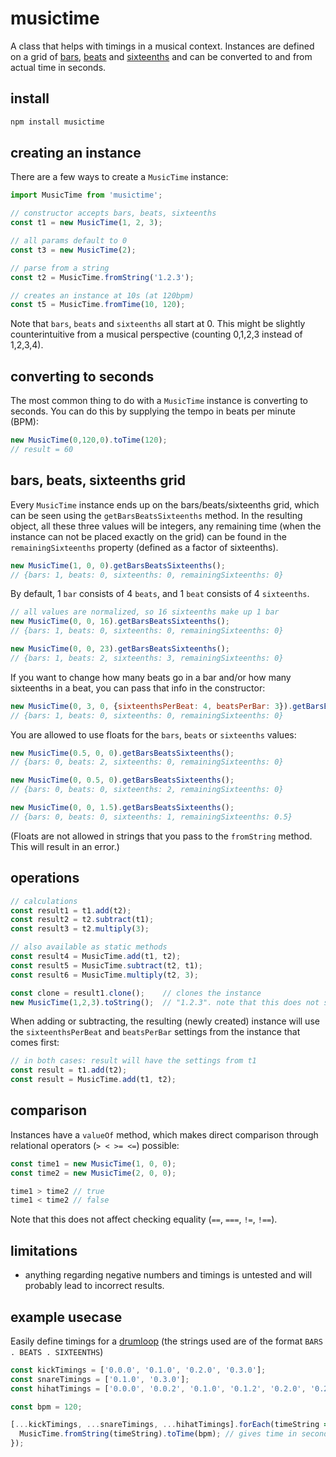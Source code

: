 # musictime

A class that helps with timings in a musical context. Instances are defined on a grid of [bars](https://en.wikipedia.org/wiki/Bar_(music)), [beats](https://en.wikipedia.org/wiki/Beat_(music)) and [sixteenths](https://en.wikipedia.org/wiki/Sixteenth_note) and can be converted to and from actual time in seconds.

## install

```sh
npm install musictime
```

## creating an instance
There are a few ways to create a `MusicTime` instance:
```javascript
import MusicTime from 'musictime';

// constructor accepts bars, beats, sixteenths
const t1 = new MusicTime(1, 2, 3);

// all params default to 0
const t3 = new MusicTime(2);

// parse from a string
const t2 = MusicTime.fromString('1.2.3');

// creates an instance at 10s (at 120bpm)
const t5 = MusicTime.fromTime(10, 120);
```

Note that `bars`, `beats` and `sixteenths` all start at 0. This might be slightly counterintuitive from a musical perspective (counting 0,1,2,3 instead of 1,2,3,4).

## converting to seconds
The most common thing to do with a `MusicTime` instance is converting to seconds. You can do this by supplying the tempo in beats per minute (BPM):
```javascript
new MusicTime(0,120,0).toTime(120);
// result = 60
```


## bars, beats, sixteenths grid

Every `MusicTime` instance ends up on the bars/beats/sixteenths grid, which can be seen using the `getBarsBeatsSixteenths` method. In the resulting object, all these three values will be integers, any remaining time (when the instance can not be placed exactly on the grid) can be found in the `remainingSixteenths` property (defined as a factor of sixteenths).
```javascript
new MusicTime(1, 0, 0).getBarsBeatsSixteenths();
// {bars: 1, beats: 0, sixteenths: 0, remainingSixteenths: 0}
```


By default, 1 `bar` consists of 4 `beats`, and 1 `beat` consists of 4 `sixteenths`.
```javascript
// all values are normalized, so 16 sixteenths make up 1 bar
new MusicTime(0, 0, 16).getBarsBeatsSixteenths();
// {bars: 1, beats: 0, sixteenths: 0, remainingSixteenths: 0}

new MusicTime(0, 0, 23).getBarsBeatsSixteenths();
// {bars: 1, beats: 2, sixteenths: 3, remainingSixteenths: 0}
```

If you want to change how many beats go in a bar and/or how many sixteenths in a beat, you can pass that info in the constructor:
```javascript
new MusicTime(0, 3, 0, {sixteenthsPerBeat: 4, beatsPerBar: 3}).getBarsBeatsSixteenths();
// {bars: 1, beats: 0, sixteenths: 0, remainingSixteenths: 0}
```

You are allowed to use floats for the `bars`, `beats` or `sixteenths` values:
```javascript
new MusicTime(0.5, 0, 0).getBarsBeatsSixteenths();
// {bars: 0, beats: 2, sixteenths: 0, remainingSixteenths: 0}

new MusicTime(0, 0.5, 0).getBarsBeatsSixteenths();
// {bars: 0, beats: 0, sixteenths: 2, remainingSixteenths: 0}

new MusicTime(0, 0, 1.5).getBarsBeatsSixteenths();
// {bars: 0, beats: 0, sixteenths: 1, remainingSixteenths: 0.5}
```

(Floats are not allowed in strings that you pass to the `fromString` method. This will result in an error.)

## operations
```javascript
// calculations
const result1 = t1.add(t2);
const result2 = t2.subtract(t1);
const result3 = t2.multiply(3);

// also available as static methods
const result4 = MusicTime.add(t1, t2);
const result5 = MusicTime.subtract(t2, t1);
const result6 = MusicTime.multiply(t2, 3);

const clone = result1.clone();    // clones the instance
new MusicTime(1,2,3).toString();  // "1.2.3". note that this does not show the remainingSixteenths value
```

When adding or subtracting, the resulting (newly created) instance will use the `sixteenthsPerBeat` and `beatsPerBar` settings from the instance that comes first:
```javascript
// in both cases: result will have the settings from t1
const result = t1.add(t2);
const result = MusicTime.add(t1, t2);
```

## comparison
Instances have a `valueOf` method, which makes direct comparison through relational operators (`> < >= <=`) possible:
```javascript
const time1 = new MusicTime(1, 0, 0);
const time2 = new MusicTime(2, 0, 0);

time1 > time2 // true
time1 < time2 // false
```
Note that this does not affect checking equality (`==`, `===`, `!=`, `!==`).


## limitations
- anything regarding negative numbers and timings is untested and will probably lead to incorrect results.


## example usecase
Easily define timings for a [drumloop](https://makingmusic.ableton.com/programming-beats-2-linear-drumming-1.png) (the strings used are of the format `BARS . BEATS . SIXTEENTHS`)
```javascript
const kickTimings = ['0.0.0', '0.1.0', '0.2.0', '0.3.0'];
const snareTimings = ['0.1.0', '0.3.0'];
const hihatTimings = ['0.0.0', '0.0.2', '0.1.0', '0.1.2', '0.2.0', '0.2.2', '0.3.0', '0.3.2'];

const bpm = 120;

[...kickTimings, ...snareTimings, ...hihatTimings].forEach(timeString => {
  MusicTime.fromString(timeString).toTime(bpm); // gives time in seconds
});
```

